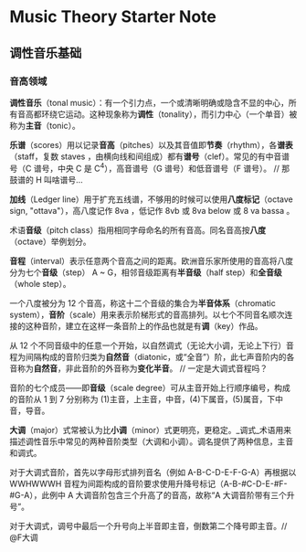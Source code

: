 # Music Theory Starter Note

## 调性音乐基础

### 音高领域

**调性音乐**（tonal music）：有一个引力点，一个或清晰明确或隐含不显的中心，所有音高都环绕它运动。这种现象称为**调性**（tonality），而引力中心（一个单音）被称为**主音**（tonic）。

**乐谱**（scores）用以记录**音高**（pitches）以及其音值即**节奏**（rhythm），各**谱表**（staff，复数 staves ，由横向线和间组成）都有**谱号**（clef）。常见的有中音谱号（C 谱号，中央 C 是 C<sup>4</sup>），高音谱号（G 谱号）和低音谱号（F 谱号）。 // 那鼓谱的 H 叫啥谱号...

**加线**（Ledger line）用于扩充五线谱，不够用的时候可以使用**八度标记**（octave sign, "ottava"），高八度记作 8va ，低记作 8vb 或 8va below 或 8 va bassa 。

术语**音级**（pitch class）指用相同字母命名的所有音高。同名音高按**八度**（octave）举例划分。

**音程**（interval）表示任意两个音高之间的距离。欧洲音乐家所使用的音高将八度分为七个**音级**（step） A ~ G，相邻音级距离有**半音级**（half step）和**全音级**（whole step）。

一个八度被分为 12 个音高，称这十二个音级的集合为**半音体系**（chromatic system），**音阶**（scale）用来表示阶梯形式的音高排列。以七个不同音名顺次连接的这种音阶，建立在这样一条音阶上的作品也就是有**调**（key）作品。

从 12 个不同音级中的任意一个开始，以自然调式（无论大小调，无论上下行）音程为间隔构成的音阶归类为**自然音**（diatonic，或“全音”）阶，此七声音阶内的各音称为**自然音**，非此音阶的外音称为**变化半音**。 // 一定是大调式音程吗？

音阶的七个成员——即**音级**（scale degree）可从主音开始上行顺序编号，构成的音阶从 1 到 7 分别称为 (1)主音，上主音，中音，(4)下属音，(5)属音，下中音，导音。

**大调**（major）式常被认为比**小调**（minor）式更明亮，更稳定。_调式_术语用来描述调性音乐中常见的两种音阶类型（大调和小调）。调名提供了两种信息，主音和调式。

对于大调式音阶，首先以字母形式排列音名（例如 A-B-C-D-E-F-G-A）再根据以 WWHWWWH 音程为间距构成的音阶要求使用升降号标记（A-B-#C-D-E-#F-#G-A），此例中 A 大调音阶包含三个升高了的音高，故称“A 大调音阶带有三个升号”。

对于大调式，调号中最后一个升号向上半音即主音，倒数第二个降号即主音。// @F大调